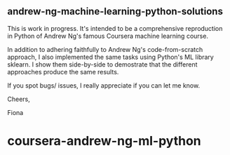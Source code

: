 ## andrew-ng-machine-learning-python-solutions
This is work in progress. It's intended to be a comprehensive reproduction in Python of Andrew Ng's famous Coursera machine learning course. 

In addition to adhering faithfully to Andrew Ng's code-from-scratch approach, I also implemented the same tasks using Python's ML library sklearn. I show them side-by-side to demostrate that the different approaches produce the same results.

If you spot bugs/ issues, I really appreciate if you can let me know.

Cheers,

Fiona
# coursera-andrew-ng-ml-python
